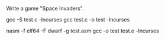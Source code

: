 Write a game "Space Invaders".

gcc -S test.c -lncurses
gcc test.c -o test -lncurses

nasm -f elf64 -F dwarf -g test.asm
gcc -o test test.o -lncurses 